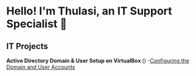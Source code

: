 <h1>Hello! I'm Thulasi, an IT Support Specialist 👋</h1>

<h2>IT Projects</h2>

<b> Active Directory Domain & User Setup on VirtualBox </b>()
  -[Configuring the Domain and User Accounts](https://github.com/thulachum/ad-config)

<!--
**thulachum/thulachum** is a ✨ _special_ ✨ repository because its `README.md` (this file) appears on your GitHub profile.

Here are some ideas to get you started:

- 🔭 I’m currently working on ...
- 🌱 I’m currently learning ...
- 👯 I’m looking to collaborate on ...
- 🤔 I’m looking for help with ...
- 💬 Ask me about ...
- 📫 How to reach me: ...
- 😄 Pronouns: ...
- ⚡ Fun fact: ...
-->
